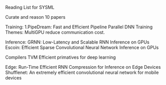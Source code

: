 Reading List for SYSML

Curate and reason 10 papers

Training:
1.PipeDream: Fast and Efficient Pipeline Parallel DNN Training  
Themes: MultiGPU reduce communication cost.

Inference:
GRNN: Low-Latency and Scalable RNN Inference on GPUs
Escoin: Efficient Sparse Convolutional Neural Network Inference on GPUs

Compilers
TVM
Efficient primatives for deep learning

Edge:
Run-Time Efficient RNN Compression for Inference on Edge Devices
Shufflenet: An extremely efficient convolutional neural network for mobile devices
